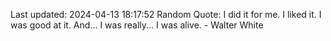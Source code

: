 Last updated: 2024-04-13 18:17:52
Random Quote: I did it for me. I liked it. I was good at it. And... I was really... I was alive. - Walter White